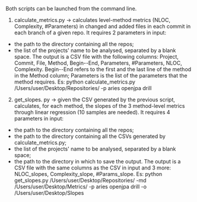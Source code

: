 Both scripts can be launched from the command line.

1. calculate_metrics.py -> calculates level-method metrics (NLOC, Complexity, #Parameters) in changed and added files in each commit in each branch of a given repo. It requires 2 parameters in input: 
  - the path to the directory containing all the repos;
  - the list of the projects' name to be analysed, separated by a blank space.
  The output is a CSV file with the following columns: Project, Commit, File, Method, Begin--End, Parameters, #Parameters, NLOC, Complexity.
  Begin--End refers to the first and the last line of the method in the Method column; Parameters is the list of the parameters that the method requires.
  Es: python calculate_metrics.py /Users/user/Desktop/Repositories/ -p aries openjpa drill
  
  
2. get_slopes. py -> given the CSV generated by the previous script, calculates, for each method, the slopes of the 3 method-level metrics through linear regression (10 samples are needed). It requires 4 parameters in input:
  - the path to the directory containing all the repos;
  - the path to the directory containing all the CSVs generated by calculate_metrics.py;
  - the list of the projects' name to be analysed, separated by a blank space;
  - the path to the directory in which to save the output.
  The output is a CSV file with the same columns as the CSV in input and 3 more: NLOC_slopes, Complexity_slope, #Params_slope.
  Es: python get_slopes.py /Users/user/Desktop/Repositories/ -md /Users/user/Desktop/Metrics/ -p aries openjpa drill -o /Users/user/Desktop/Slopes

